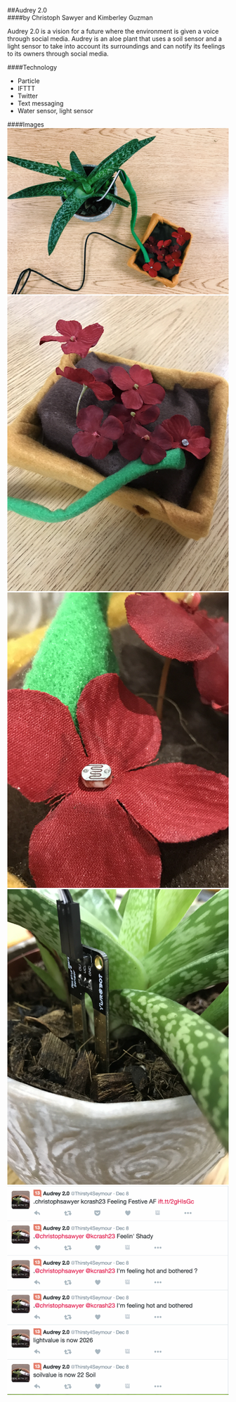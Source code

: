 ##Audrey 2.0  
####by Christoph Sawyer and Kimberley Guzman

Audrey 2.0 is a vision for a future where the environment is given a voice through social media. Audrey is an aloe plant that uses a soil sensor and a light sensor to take into account its surroundings and can notify its feelings to its owners through social media. 

####Technology
* Particle
* IFTTT
* Twitter
* Text messaging
* Water sensor, light sensor

####Images
![Audrey](https://github.com/tegacodes/Dark-Ecology-Studio/blob/gh-pages/images/Christoph-Final/QIAA1811.jpg?raw=true)
![Audrey](https://github.com/tegacodes/Dark-Ecology-Studio/blob/gh-pages/images/Christoph-Final/IMG_4460.JPG?raw=true)
![Audrey](https://github.com/tegacodes/Dark-Ecology-Studio/blob/gh-pages/images/Christoph-Final/IMG_4456.JPG?raw=true)
![Audrey](https://github.com/tegacodes/Dark-Ecology-Studio/blob/gh-pages/images/Christoph-Final/IMG_4453.JPG?raw=true)
![Audrey](https://github.com/tegacodes/Dark-Ecology-Studio/blob/gh-pages/images/Christoph-Final/Screen%20Shot%202016-12-28%20at%209.42.33%20PM.png?raw=true)
